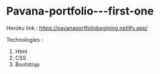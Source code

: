 # Pavana-portfolio---first-one

Heroku link : https://pavanaportfoliobegining.netlify.app/

Technologies : 
1. Html
2. CSS 
3. Bootstrap
